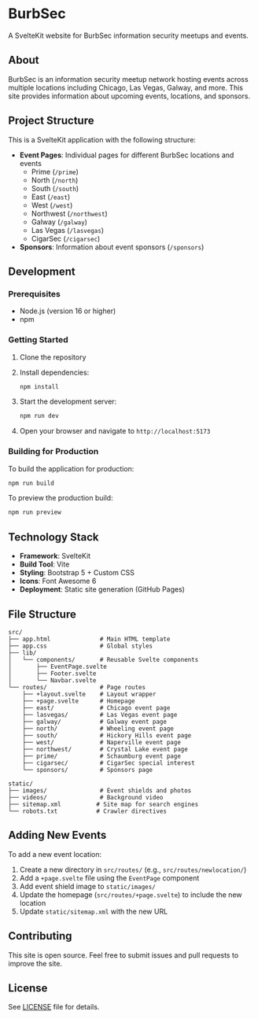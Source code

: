 # BurbSec

A SvelteKit website for BurbSec information security meetups and events.

## About

BurbSec is an information security meetup network hosting events across multiple locations including Chicago, Las Vegas, Galway, and more. This site provides information about upcoming events, locations, and sponsors.

## Project Structure

This is a SvelteKit application with the following structure:

- **Event Pages**: Individual pages for different BurbSec locations and events
  - Prime (`/prime`)
  - North (`/north`) 
  - South (`/south`)
  - East (`/east`)
  - West (`/west`)
  - Northwest (`/northwest`)
  - Galway (`/galway`)
  - Las Vegas (`/lasvegas`)
  - CigarSec (`/cigarsec`)
- **Sponsors**: Information about event sponsors (`/sponsors`)

## Development

### Prerequisites

- Node.js (version 16 or higher)
- npm

### Getting Started

1. Clone the repository
2. Install dependencies:
   ```bash
   npm install
   ```

3. Start the development server:
   ```bash
   npm run dev
   ```

4. Open your browser and navigate to `http://localhost:5173`

### Building for Production

To build the application for production:

```bash
npm run build
```

To preview the production build:

```bash
npm run preview
```

## Technology Stack

- **Framework**: SvelteKit
- **Build Tool**: Vite
- **Styling**: Bootstrap 5 + Custom CSS
- **Icons**: Font Awesome 6
- **Deployment**: Static site generation (GitHub Pages)

## File Structure

```
src/
├── app.html              # Main HTML template
├── app.css               # Global styles
├── lib/
│   └── components/       # Reusable Svelte components
│       ├── EventPage.svelte
│       ├── Footer.svelte
│       └── Navbar.svelte
└── routes/               # Page routes
    ├── +layout.svelte    # Layout wrapper
    ├── +page.svelte      # Homepage
    ├── east/             # Chicago event page
    ├── lasvegas/         # Las Vegas event page
    ├── galway/           # Galway event page
    ├── north/            # Wheeling event page
    ├── south/            # Hickory Hills event page
    ├── west/             # Naperville event page
    ├── northwest/        # Crystal Lake event page
    ├── prime/            # Schaumburg event page
    ├── cigarsec/         # CigarSec special interest
    └── sponsors/         # Sponsors page

static/
├── images/               # Event shields and photos
├── videos/               # Background video
├── sitemap.xml          # Site map for search engines
└── robots.txt           # Crawler directives
```

## Adding New Events

To add a new event location:

1. Create a new directory in `src/routes/` (e.g., `src/routes/newlocation/`)
2. Add a `+page.svelte` file using the `EventPage` component
3. Add event shield image to `static/images/`
4. Update the homepage (`src/routes/+page.svelte`) to include the new location
5. Update `static/sitemap.xml` with the new URL

## Contributing

This site is open source. Feel free to submit issues and pull requests to improve the site.

## License

See [LICENSE](LICENSE) file for details.